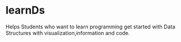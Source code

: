 # learnDs
Helps Students who want to learn programming get started with Data Structures with visualization,information and code.
